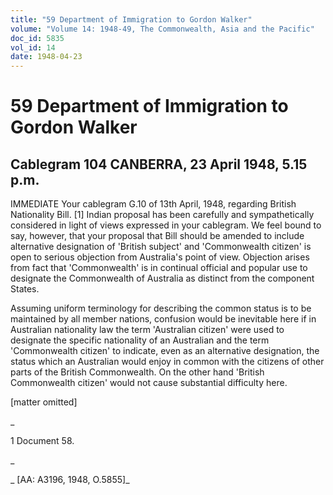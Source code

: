 ```yaml
---
title: "59 Department of Immigration to Gordon Walker"
volume: "Volume 14: 1948-49, The Commonwealth, Asia and the Pacific"
doc_id: 5835
vol_id: 14
date: 1948-04-23
---
```


# 59 Department of Immigration to Gordon Walker

## Cablegram 104 CANBERRA, 23 April 1948, 5.15 p.m.

IMMEDIATE Your cablegram G.10 of 13th April, 1948, regarding British Nationality Bill. [1] Indian proposal has been carefully and sympathetically considered in light of views expressed in your cablegram. We feel bound to say, however, that your proposal that Bill should be amended to include alternative designation of 'British subject' and 'Commonwealth citizen' is open to serious objection from Australia's point of view. Objection arises from fact that 'Commonwealth' is in continual official and popular use to designate the Commonwealth of Australia as distinct from the component States.

Assuming uniform terminology for describing the common status is to be maintained by all member nations, confusion would be inevitable here if in Australian nationality law the term 'Australian citizen' were used to designate the specific nationality of an Australian and the term 'Commonwealth citizen' to indicate, even as an alternative designation, the status which an Australian would enjoy in common with the citizens of other parts of the British Commonwealth. On the other hand 'British Commonwealth citizen' would not cause substantial difficulty here.

[matter omitted]

_

1 Document 58.

_

_ [AA: A3196, 1948, O.5855]_
